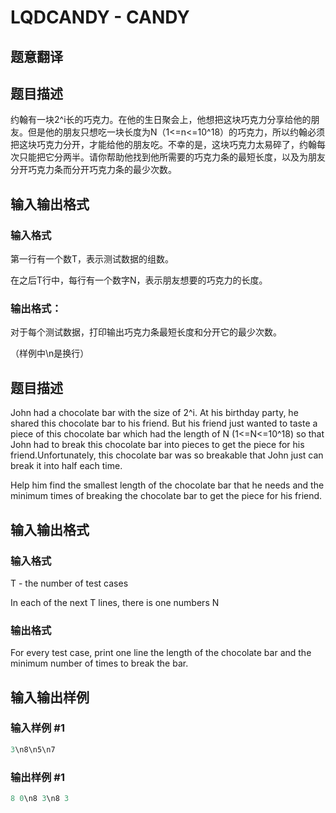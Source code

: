# LQDCANDY - CANDY

## 题意翻译

## 题目描述

约翰有一块2^i长的巧克力。在他的生日聚会上，他想把这块巧克力分享给他的朋友。但是他的朋友只想吃一块长度为N（1<=n<=10^18）的巧克力，所以约翰必须把这块巧克力分开，才能给他的朋友吃。不幸的是，这块巧克力太易碎了，约翰每次只能把它分两半。请你帮助他找到他所需要的巧克力条的最短长度，以及为朋友分开巧克力条而分开巧克力条的最少次数。

## 输入输出格式

### 输入格式

第一行有一个数T，表示测试数据的组数。

在之后T行中，每行有一个数字N，表示朋友想要的巧克力的长度。

### 输出格式：

对于每个测试数据，打印输出巧克力条最短长度和分开它的最少次数。

（样例中\n是换行）

## 题目描述

John had a chocolate bar with the size of 2^i. At his birthday party, he shared this chocolate bar to his friend. But his friend just wanted to taste a piece of this chocolate bar which had the length of N (1<=N<=10^18) so that John had to break this chocolate bar into pieces to get the piece for his friend.Unfortunately, this chocolate bar was so breakable that John just can break it into half each time.

Help him find the smallest length of the chocolate bar that he needs and the minimum times of breaking the chocolate bar to get the piece for his friend.

## 输入输出格式

### 输入格式

T - the number of test cases

In each of the next T lines, there is one numbers N

### 输出格式

For every test case, print one line the length of the chocolate bar and the minimum number of times to break the bar.

## 输入输出样例

### 输入样例 #1

```cpp
3\n8\n5\n7
```


### 输出样例 #1

```cpp
8 0\n8 3\n8 3
```


